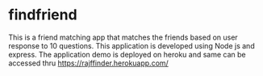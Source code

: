 # findfriend

This is a friend matching app that matches the friends based on user response to 10 questions. This application is developed using Node js and express. The application demo is deployed on heroku and same can be accessed thru https://rajffinder.herokuapp.com/
